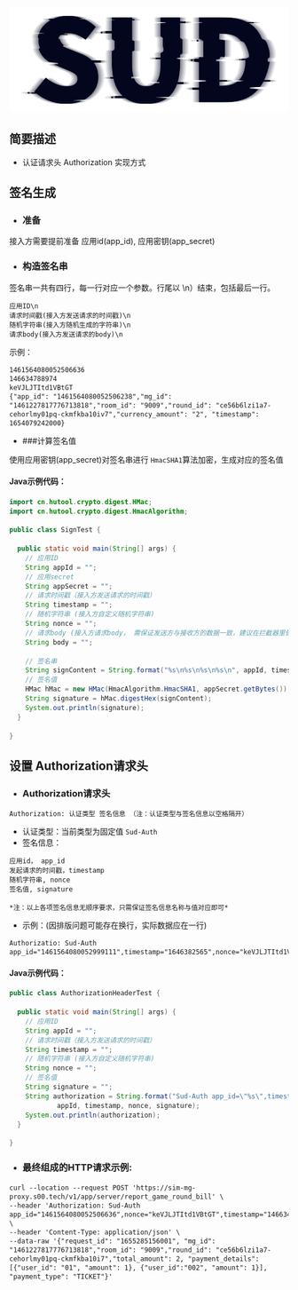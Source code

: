 #

![SUD](../../Resource/logo.png)

## 简要描述

- 认证请求头 Authorization 实现方式

## 签名生成

- ### 准备

接入方需要提前准备 应用id(app_id), 应用密钥(app_secret)

- ### 构造签名串

签名串一共有四行，每一行对应一个参数。行尾以 \n）结束，包括最后一行。

```
应用ID\n
请求时间戳(接入方发送请求的时间戳)\n
随机字符串(接入方随机生成的字符串)\n
请求body(接入方发送请求的body)\n
```
示例：
```
1461564080052506636
146634788974
keVJLJTItd1VBtGT
{"app_id": "1461564080052506238","mg_id": "1461227817776713818","room_id": "9009","round_id": "ce56b6lzi1a7-cehorlmy01pq-ckmfkba10iv7","currency_amount": "2", "timestamp": 1654079242000}

```

- ###计算签名值

使用应用密钥(app_secret)对签名串进行 `HmacSHA1`算法加密，生成对应的签名值

#### Java示例代码：
```java
import cn.hutool.crypto.digest.HMac;
import cn.hutool.crypto.digest.HmacAlgorithm;

public class SignTest {

  public static void main(String[] args) {
    // 应用ID
    String appId = "";
    // 应用secret
    String appSecret = "";
    // 请求时间戳（接入方发送请求的时间戳）
    String timestamp = "";
    // 随机字符串 (接入方自定义随机字符串)
    String nonce = "";
    // 请求body (接入方请求body， 需保证发送方与接收方的数据一致，建议在拦截器里做对应认证)
    String body = "";

    // 签名串
    String signContent = String.format("%s\n%s\n%s\n%s\n", appId, timestamp, nonce, body);
    // 签名值
    HMac hMac = new HMac(HmacAlgorithm.HmacSHA1, appSecret.getBytes());
    String signature = hMac.digestHex(signContent);
    System.out.println(signature);
  }

}
```

## 设置 Authorization请求头

- ### Authorization请求头

```
Authorization: 认证类型 签名信息 （注：认证类型与签名信息以空格隔开）
```
- 认证类型：当前类型为固定值 `Sud-Auth`
- 签名信息：
```
应用id， app_id
发起请求的时间戳，timestamp
随机字符串, nonce
签名值, signature

*注：以上各项签名信息无顺序要求，只需保证签名信息名称与值对应即可*
```

- 示例：(因排版问题可能存在换行，实际数据应在一行)

```
Authorizatio: Sud-Auth app_id="1461564080052999111",timestamp="1646382565",nonce="keVJLJTItd1VBtGT",signature="8d6e3c25614278a08b5abe4c205c18adee8437d2"
```

#### Java示例代码：
```java
public class AuthorizationHeaderTest {

  public static void main(String[] args) {
    // 应用ID
    String appId = "";
    // 请求时间戳（接入方发送请求的时间戳）
    String timestamp = "";
    // 随机字符串 (接入方自定义随机字符串)
    String nonce = "";
    // 签名值
    String signature = "";
    String authorization = String.format("Sud-Auth app_id=\"%s\",timestamp=\"%s\",nonce=\"%s\",signature=\"%s\"",
            appId, timestamp, nonce, signature);
    System.out.println(authorization);
  }

}
```

- ### 最终组成的HTTP请求示例:

```
curl --location --request POST 'https://sim-mg-proxy.s00.tech/v1/app/server/report_game_round_bill' \
--header 'Authorization: Sud-Auth app_id="1461564080052506636",nonce="keVJLJTItd1VBtGT",timestamp="146634788974",signature="dbe72d35f08182e948c8b92bbcc29ebfb47308d5"' \
--header 'Content-Type: application/json' \
--data-raw '{"request_id": "1655285156001", "mg_id": "1461227817776713818","room_id": "9009","round_id": "ce56b6lzi1a7-cehorlmy01pq-ckmfkba10i7","total_amount": 2, "payment_details": [{"user_id": "01", "amount": 1}, {"user_id":"002", "amount": 1}], "payment_type": "TICKET"}'
```